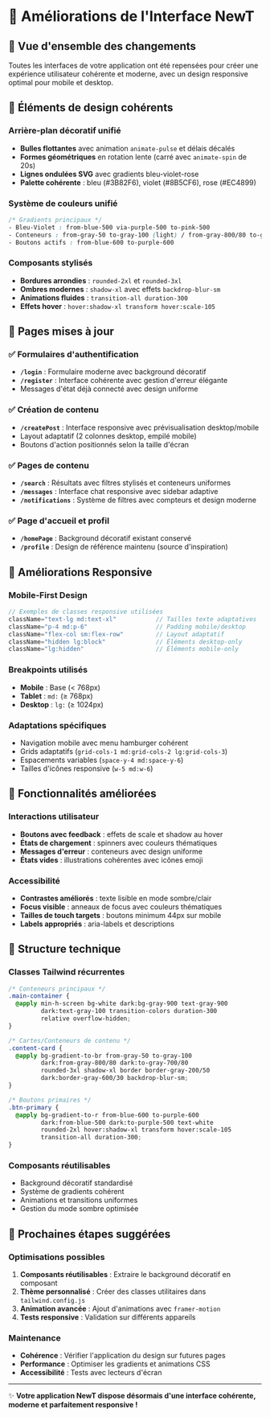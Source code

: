 # 🎨 Améliorations de l'Interface NewT

## 📱 Vue d'ensemble des changements

Toutes les interfaces de votre application ont été repensées pour créer une expérience utilisateur cohérente et moderne, avec un design responsive optimal pour mobile et desktop.

## 🎨 Éléments de design cohérents

### Arrière-plan décoratif unifié
- **Bulles flottantes** avec animation `animate-pulse` et délais décalés
- **Formes géométriques** en rotation lente (carré avec `animate-spin` de 20s)
- **Lignes ondulées SVG** avec gradients bleu-violet-rose
- **Palette cohérente** : bleu (#3B82F6), violet (#8B5CF6), rose (#EC4899)

### Système de couleurs unifié
```css
/* Gradients principaux */
- Bleu-Violet : from-blue-500 via-purple-500 to-pink-500
- Conteneurs : from-gray-50 to-gray-100 (light) / from-gray-800/80 to-gray-700/80 (dark)
- Boutons actifs : from-blue-600 to-purple-600
```

### Composants stylisés
- **Bordures arrondies** : `rounded-2xl` et `rounded-3xl`
- **Ombres modernes** : `shadow-xl` avec effets `backdrop-blur-sm`
- **Animations fluides** : `transition-all duration-300`
- **Effets hover** : `hover:shadow-xl transform hover:scale-105`

## 📄 Pages mises à jour

### ✅ Formulaires d'authentification
- **`/login`** : Formulaire moderne avec background décoratif
- **`/register`** : Interface cohérente avec gestion d'erreur élégante
- Messages d'état déjà connecté avec design uniforme

### ✅ Création de contenu
- **`/createPost`** : Interface responsive avec prévisualisation desktop/mobile
- Layout adaptatif (2 colonnes desktop, empilé mobile)
- Boutons d'action positionnés selon la taille d'écran

### ✅ Pages de contenu
- **`/search`** : Résultats avec filtres stylisés et conteneurs uniformes
- **`/messages`** : Interface chat responsive avec sidebar adaptive
- **`/notifications`** : Système de filtres avec compteurs et design moderne

### ✅ Page d'accueil et profil
- **`/homePage`** : Background décoratif existant conservé
- **`/profile`** : Design de référence maintenu (source d'inspiration)

## 📱 Améliorations Responsive

### Mobile-First Design
```jsx
// Exemples de classes responsive utilisées
className="text-lg md:text-xl"           // Tailles texte adaptatives
className="p-4 md:p-6"                   // Padding mobile/desktop
className="flex-col sm:flex-row"         // Layout adaptatif
className="hidden lg:block"              // Éléments desktop-only
className="lg:hidden"                    // Éléments mobile-only
```

### Breakpoints utilisés
- **Mobile** : Base (< 768px)
- **Tablet** : `md:` (≥ 768px)
- **Desktop** : `lg:` (≥ 1024px)

### Adaptations spécifiques
- Navigation mobile avec menu hamburger cohérent
- Grids adaptatifs (`grid-cols-1 md:grid-cols-2 lg:grid-cols-3`)
- Espacements variables (`space-y-4 md:space-y-6`)
- Tailles d'icônes responsive (`w-5 md:w-6`)

## 🎯 Fonctionnalités améliorées

### Interactions utilisateur
- **Boutons avec feedback** : effets de scale et shadow au hover
- **États de chargement** : spinners avec couleurs thématiques
- **Messages d'erreur** : conteneurs avec design uniforme
- **États vides** : illustrations cohérentes avec icônes emoji

### Accessibilité
- **Contrastes améliorés** : texte lisible en mode sombre/clair
- **Focus visible** : anneaux de focus avec couleurs thématiques
- **Tailles de touch targets** : boutons minimum 44px sur mobile
- **Labels appropriés** : aria-labels et descriptions

## 🔧 Structure technique

### Classes Tailwind récurrentes
```css
/* Conteneurs principaux */
.main-container {
  @apply min-h-screen bg-white dark:bg-gray-900 text-gray-900 
         dark:text-gray-100 transition-colors duration-300 
         relative overflow-hidden;
}

/* Cartes/Conteneurs de contenu */
.content-card {
  @apply bg-gradient-to-br from-gray-50 to-gray-100 
         dark:from-gray-800/80 dark:to-gray-700/80 
         rounded-3xl shadow-xl border border-gray-200/50 
         dark:border-gray-600/30 backdrop-blur-sm;
}

/* Boutons primaires */
.btn-primary {
  @apply bg-gradient-to-r from-blue-600 to-purple-600 
         dark:from-blue-500 dark:to-purple-500 text-white 
         rounded-2xl hover:shadow-xl transform hover:scale-105 
         transition-all duration-300;
}
```

### Composants réutilisables
- Background décoratif standardisé
- Système de gradients cohérent
- Animations et transitions uniformes
- Gestion du mode sombre optimisée

## 🚀 Prochaines étapes suggérées

### Optimisations possibles
1. **Composants réutilisables** : Extraire le background décoratif en composant
2. **Thème personnalisé** : Créer des classes utilitaires dans `tailwind.config.js`
3. **Animation avancée** : Ajout d'animations avec `framer-motion`
4. **Tests responsive** : Validation sur différents appareils

### Maintenance
- **Cohérence** : Vérifier l'application du design sur futures pages
- **Performance** : Optimiser les gradients et animations CSS
- **Accessibilité** : Tests avec lecteurs d'écran

---

✨ **Votre application NewT dispose désormais d'une interface cohérente, moderne et parfaitement responsive !**
